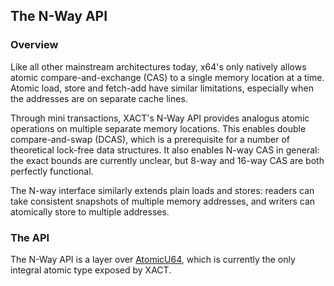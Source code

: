 ## The N-Way API

### Overview
Like all other mainstream architectures today, x64's only natively allows atomic compare-and-exchange (CAS) to a single memory location at a time.  Atomic load, store and fetch-add have similar limitations, especially when the addresses are on separate cache lines.

Through mini transactions, XACT's N-Way API provides analogus atomic operations on multiple separate memory locations.  This enables double compare-and-swap (DCAS), which is a prerequisite for a number of theoretical lock-free data structures.  It also enables N-way CAS in general: the exact bounds are currently unclear, but 8-way and 16-way CAS are both perfectly functional.

The N-way interface similarly extends plain loads and stores: readers can take consistent snapshots of multiple memory addresses, and writers can atomically store to multiple addresses.

### The API

The N-Way API is a layer over [AtomicU64](AtomicU64.md), which is currently the only integral atomic type exposed by XACT.

